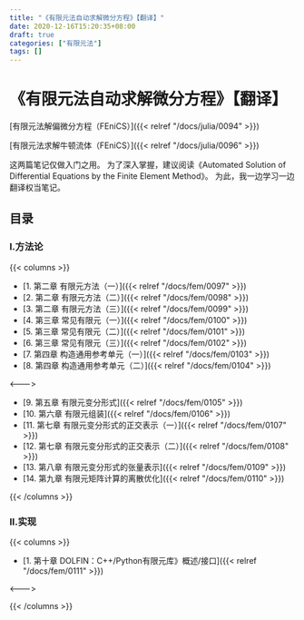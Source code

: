 ```yaml
---
title: "《有限元法自动求解微分方程》【翻译】"
date: 2020-12-16T15:20:35+08:00
draft: true
categories: ["有限元法"]
tags: []
---
```


# 《有限元法自动求解微分方程》【翻译】

[有限元法解偏微分方程（FEniCS）]({{< relref "/docs/julia/0094" >}})

[有限元法求解牛顿流体（FEniCS）]({{< relref "/docs/julia/0096" >}})

这两篇笔记仅做入门之用。  为了深入掌握，建议阅读《Automated Solution of Differential Equations by the Finite Element Method》。 为此，我一边学习一边翻译权当笔记。

## 目录

### I.方法论

{{< columns >}}

- [1. 第二章 有限元方法（一）]({{< relref "/docs/fem/0097" >}})    
- [2. 第二章 有限元方法（二）]({{< relref "/docs/fem/0098" >}})  
- [3. 第二章 有限元方法（三）]({{< relref "/docs/fem/0099" >}})    
- [4. 第三章 常见有限元（一）]({{< relref "/docs/fem/0100" >}})   
- [5. 第三章 常见有限元（二）]({{< relref "/docs/fem/0101" >}})   
- [6. 第三章 常见有限元（三）]({{< relref "/docs/fem/0102" >}})   
- [7. 第四章 构造通用参考单元（一）]({{< relref "/docs/fem/0103" >}})   
- [8. 第四章 构造通用参考单元（二）]({{< relref "/docs/fem/0104" >}})   

<--->

- [9. 第五章 有限元变分形式]({{< relref "/docs/fem/0105" >}})  
- [10. 第六章 有限元组装]({{< relref "/docs/fem/0106" >}})   
- [11. 第七章 有限元变分形式的正交表示（一）]({{< relref "/docs/fem/0107" >}})   
- [12. 第七章 有限元变分形式的正交表示（二）]({{< relref "/docs/fem/0108" >}})  
- [13. 第八章 有限元变分形式的张量表示]({{< relref "/docs/fem/0109" >}}) 
- [14. 第九章 有限元矩阵计算的离散优化]({{< relref "/docs/fem/0110" >}})    

{{< /columns >}}


### II.实现

{{< columns >}}

- [1. 第十章 DOLFIN：C++/Python有限元库》概述/接口]({{< relref "/docs/fem/0111" >}})    

<--->    
   

{{< /columns >}}




